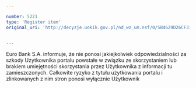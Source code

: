 ```yaml
---

number: 5221
type: 'Register item'
original_uri: 'http://decyzje.uokik.gov.pl/nd_wz_um.nsf/0/5B4629D26CF31EEAC1257BCD003E9A94?OpenDocument'


---
```


Euro Bank S.A. informuje, że nie ponosi jakiejkolwiek odpowiedzialności za szkody Użytkownika portalu powstałe w związku ze skorzystaniem lub brakiem umiejętności skorzystania przez Użytkownika z informacji tu zamieszczonych. Całkowite ryzyko z tytułu użytkowania portalu i zlinkowanych z nim stron ponosi wyłącznie Użytkownik
